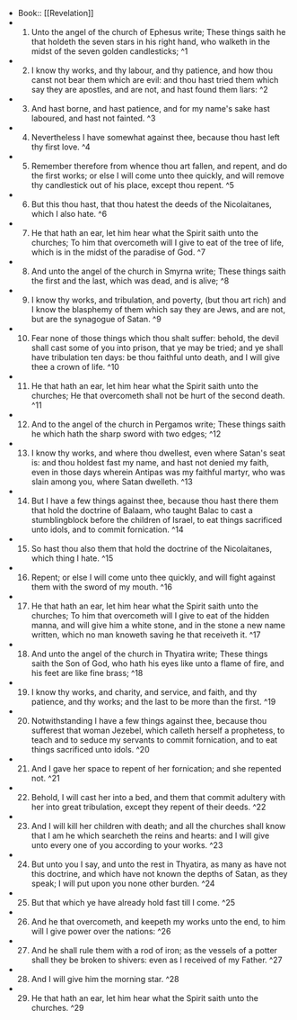 - Book:: [[Revelation]]
- 1. Unto the angel of the church of Ephesus write; These things saith he that holdeth the seven stars in his right hand, who walketh in the midst of the seven golden candlesticks; ^1
- 2. I know thy works, and thy labour, and thy patience, and how thou canst not bear them which are evil: and thou hast tried them which say they are apostles, and are not, and hast found them liars: ^2
- 3. And hast borne, and hast patience, and for my name's sake hast laboured, and hast not fainted. ^3
- 4. Nevertheless I have somewhat against thee, because thou hast left thy first love. ^4
- 5. Remember therefore from whence thou art fallen, and repent, and do the first works; or else I will come unto thee quickly, and will remove thy candlestick out of his place, except thou repent. ^5
- 6. But this thou hast, that thou hatest the deeds of the Nicolaitanes, which I also hate. ^6
- 7. He that hath an ear, let him hear what the Spirit saith unto the churches; To him that overcometh will I give to eat of the tree of life, which is in the midst of the paradise of God. ^7
- 8. And unto the angel of the church in Smyrna write; These things saith the first and the last, which was dead, and is alive; ^8
- 9. I know thy works, and tribulation, and poverty, (but thou art rich) and I know the blasphemy of them which say they are Jews, and are not, but are the synagogue of Satan. ^9
- 10. Fear none of those things which thou shalt suffer: behold, the devil shall cast some of you into prison, that ye may be tried; and ye shall have tribulation ten days: be thou faithful unto death, and I will give thee a crown of life. ^10
- 11. He that hath an ear, let him hear what the Spirit saith unto the churches; He that overcometh shall not be hurt of the second death. ^11
- 12. And to the angel of the church in Pergamos write; These things saith he which hath the sharp sword with two edges; ^12
- 13. I know thy works, and where thou dwellest, even where Satan's seat is: and thou holdest fast my name, and hast not denied my faith, even in those days wherein Antipas was my faithful martyr, who was slain among you, where Satan dwelleth. ^13
- 14. But I have a few things against thee, because thou hast there them that hold the doctrine of Balaam, who taught Balac to cast a stumblingblock before the children of Israel, to eat things sacrificed unto idols, and to commit fornication. ^14
- 15. So hast thou also them that hold the doctrine of the Nicolaitanes, which thing I hate. ^15
- 16. Repent; or else I will come unto thee quickly, and will fight against them with the sword of my mouth. ^16
- 17. He that hath an ear, let him hear what the Spirit saith unto the churches; To him that overcometh will I give to eat of the hidden manna, and will give him a white stone, and in the stone a new name written, which no man knoweth saving he that receiveth it. ^17
- 18. And unto the angel of the church in Thyatira write; These things saith the Son of God, who hath his eyes like unto a flame of fire, and his feet are like fine brass; ^18
- 19. I know thy works, and charity, and service, and faith, and thy patience, and thy works; and the last to be more than the first. ^19
- 20. Notwithstanding I have a few things against thee, because thou sufferest that woman Jezebel, which calleth herself a prophetess, to teach and to seduce my servants to commit fornication, and to eat things sacrificed unto idols. ^20
- 21. And I gave her space to repent of her fornication; and she repented not. ^21
- 22. Behold, I will cast her into a bed, and them that commit adultery with her into great tribulation, except they repent of their deeds. ^22
- 23. And I will kill her children with death; and all the churches shall know that I am he which searcheth the reins and hearts: and I will give unto every one of you according to your works. ^23
- 24. But unto you I say, and unto the rest in Thyatira, as many as have not this doctrine, and which have not known the depths of Satan, as they speak; I will put upon you none other burden. ^24
- 25. But that which ye have already hold fast till I come. ^25
- 26. And he that overcometh, and keepeth my works unto the end, to him will I give power over the nations: ^26
- 27. And he shall rule them with a rod of iron; as the vessels of a potter shall they be broken to shivers: even as I received of my Father. ^27
- 28. And I will give him the morning star. ^28
- 29. He that hath an ear, let him hear what the Spirit saith unto the churches. ^29
